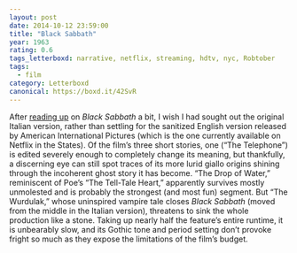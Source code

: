 ```yaml
---
layout: post 
date: 2014-10-12 23:59:00
title: "Black Sabbath"
year: 1963
rating: 0.6
tags_letterboxd: narrative, netflix, streaming, hdtv, nyc, Robtober
tags:
  - film
category: Letterboxd
canonical: https://boxd.it/42SvR
---
```


After [reading up](https://en.wikipedia.org/wiki/Black_Sabbath_(film)) on <cite>Black Sabbath</cite> a bit, I wish I had sought out the original Italian version, rather than settling for the sanitized English version released by American International Pictures (which is the one currently available on Netflix in the States). Of the film’s three short stories, one (“The Telephone”) is edited severely enough to completely change its meaning, but thankfully, a discerning eye can still spot traces of its more lurid giallo origins shining through the incoherent ghost story it has become. “The Drop of Water,” reminiscent of Poe’s “The Tell-Tale Heart,” apparently survives mostly unmolested and is probably the strongest (and most fun) segment. But “The Wurdulak,” whose uninspired vampire tale closes <cite>Black Sabbath</cite> (moved from the middle in the Italian version), threatens to sink the whole production like a stone. Taking up nearly half the feature’s entire runtime, it is unbearably slow, and its Gothic tone and period setting don’t provoke fright so much as they expose the limitations of the film’s budget.